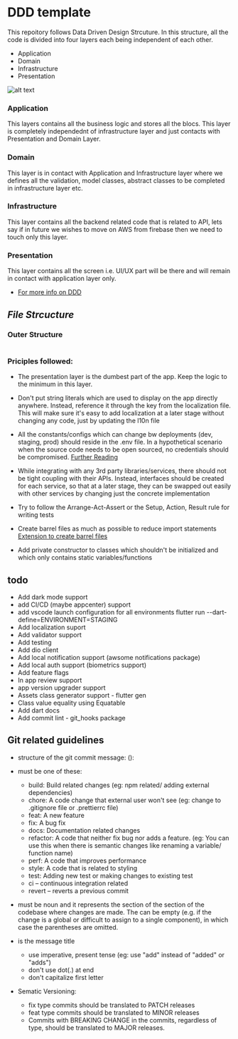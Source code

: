 # **DDD template**

This repoitory follows Data Driven Design Strcuture.
In this structure, all the code is divided into four layers each being independent of each other.

- Application
- Domain
- Infrastructure
- Presentation

![alt text](ss/ddd.svg)

### Application

This layers contains all the business logic and stores all the blocs.
This layer is completely independednt of infrastructure layer and just contacts with Presentation and Domain Layer.

### Domain

This layer is in contact with Application and Infrastructure layer where we defines all the validation, model classes, abstract classes to be completed in infrastructure layer etc.

### Infrastructure

This layer contains all the backend related code that is related to API,
lets say if in future we wishes to move on AWS from firebase
then we need to touch only this layer.

### Presentation

This layer contains all the screen i.e. UI/UX part will be there and will remain in contact with application layer only.

- [For more info on DDD](https://www.youtube.com/watch?v=RMiN59x3uH0&list=PLB6lc7nQ1n4iS5p-IezFFgqP6YvAJy84U)

## _File Strcucture_

### Outer Structure

```code

```

### Priciples followed:

- The presentation layer is the dumbest part of the app. Keep the logic to the minimum in this layer.

- Don't put string literals which are used to display on the app directly anywhere. Instead, reference it through the key from the localization file. This will make sure it's easy to add localization at a later stage without changing any code, just by updating the l10n file

- All the constants/configs which can change bw deployments (dev, staging, prod) should reside in the .env file. In a hypothetical scenario when the source code needs to be open sourced, no credentials should be compromised. [Further Reading](https://12factor.net/config)

- While integrating with any 3rd party libraries/services, there should not be tight coupling with their APIs. Instead, interfaces should be created for each service, so that at a later stage, they can be swapped out easily with other services by changing just the concrete implementation

- Try to follow the Arrange-Act-Assert or the Setup, Action, Result rule for writing tests

- Create barrel files as much as possible to reduce import statements [Extension to create barrel files](https://marketplace.visualstudio.com/items?itemName=miquelddg.dart-barrel-file-generator&ssr=false#overview)

- Add private constructor to classes which shouldn't be initialized and which only contains static variables/functions

## todo

- Add dark mode support
- add CI/CD (maybe appcenter) support
- add vscode launch configuration for all environments flutter run --dart-define=ENVIRONMENT=STAGING
- Add localization suport
- Add validator support
- Add testing
- Add dio client
- Add local notification support (awsome notifications package)
- Add local auth support (biometrics support)
- Add feature flags
- In app review support
- app version upgrader support
- Assets class generator support - flutter gen
- Class value equality using Equatable
- Add dart docs
- Add commit lint - git_hooks package

## Git related guidelines

- structure of the git commit message: <type>(<scope>): <subject>
- <type> must be one of these:

  - build: Build related changes (eg: npm related/ adding external dependencies)
  - chore: A code change that external user won't see (eg: change to .gitignore file or .prettierrc file)
  - feat: A new feature
  - fix: A bug fix
  - docs: Documentation related changes
  - refactor: A code that neither fix bug nor adds a feature. (eg: You can use this when there is semantic changes like renaming a variable/ function name)
  - perf: A code that improves performance
  - style: A code that is related to styling
  - test: Adding new test or making changes to existing test
  - ci – continuous integration related
  - revert – reverts a previous commit

- <scope> must be noun and it represents the section of the section of the codebase where changes are made. The <scope> can be empty (e.g. if the change is a global or difficult to assign to a single component), in which case the parentheses are omitted.
- <subject> is the message title
  - use imperative, present tense (eg: use "add" instead of "added" or "adds")
  - don't use dot(.) at end
  - don't capitalize first letter
- Sematic Versioning:
  - fix type commits should be translated to PATCH releases
  - feat type commits should be translated to MINOR releases
  - Commits with BREAKING CHANGE in the commits, regardless of type, should be translated to MAJOR releases.
